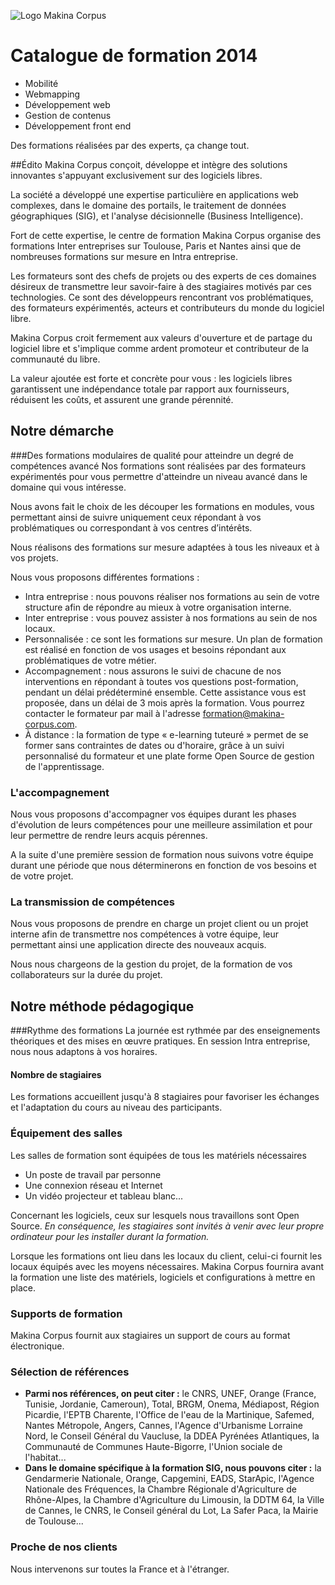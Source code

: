 ![Logo Makina Corpus](http://www.makina-corpus.com/media/imgs/makina_200px.png)

# Catalogue de formation 2014
* Mobilité
* Webmapping
* Développement web
* Gestion de contenus
* Développement front end

Des formations réalisées par des experts, ça change tout.

##Édito
Makina Corpus conçoit, développe et intègre des solutions innovantes s'appuyant exclusivement sur des logiciels libres.

La société a développé une expertise particulière en applications web complexes, dans le domaine des portails, le traitement de données géographiques (SIG), et l'analyse décisionnelle (Business Intelligence).

Fort de cette expertise, le centre de formation Makina Corpus organise des formations Inter entreprises sur Toulouse, Paris et Nantes ainsi que de nombreuses formations sur mesure en Intra entreprise.

Les formateurs sont des chefs de projets ou des experts de ces domaines désireux de transmettre leur savoir-faire à des stagiaires motivés par ces technologies. Ce sont des développeurs rencontrant vos problématiques, des formateurs expérimentés, acteurs et contributeurs du monde du logiciel libre.

Makina Corpus croit fermement aux valeurs d'ouverture et de partage du logiciel libre et s'implique comme ardent promoteur et contributeur de la communauté du libre.

La valeur ajoutée est forte et concrète pour vous : les logiciels libres garantissent une indépendance totale par rapport aux fournisseurs, réduisent les coûts, et assurent une grande pérennité.

## Notre démarche
###Des formations modulaires de qualité pour atteindre un degré de compétences avancé
Nos formations sont réalisées par des formateurs expérimentés pour vous permettre d'atteindre un niveau avancé dans le domaine qui vous intéresse.

Nous avons fait le choix de les découper les formations en modules, vous permettant ainsi de suivre uniquement ceux répondant à vos problématiques ou correspondant à vos centres d’intérêts.

Nous réalisons des formations sur mesure adaptées à tous les niveaux et à vos projets.

Nous vous proposons différentes formations :
* Intra entreprise : nous pouvons réaliser nos formations au sein de votre structure afin de répondre au mieux à votre organisation interne.
* Inter entreprise : vous pouvez assister à nos formations au sein de nos locaux.
* Personnalisée : ce sont les formations sur mesure. Un plan de formation est réalisé en fonction de vos usages et besoins répondant aux problématiques de votre métier.
* Accompagnement : nous assurons le suivi de chacune de nos interventions en répondant à toutes vos questions post-formation, pendant un délai prédéterminé ensemble. Cette assistance vous est proposée, dans un délai de 3 mois après la formation. Vous pourrez contacter le formateur par mail à l'adresse formation@makina-corpus.com.
* À distance : la formation de type « e-learning tuteuré » permet de se former sans contraintes de dates ou d'horaire, grâce à un suivi personnalisé du formateur et une plate forme Open Source de gestion de l'apprentissage.

### L'accompagnement
Nous vous proposons d'accompagner vos équipes durant les phases d'évolution de leurs compétences pour une meilleure assimilation et pour leur permettre de rendre leurs acquis pérennes.

A la suite d'une première session de formation nous suivons votre équipe durant une période que nous déterminerons en fonction de vos besoins et de votre projet.

### La transmission de compétences
Nous vous proposons de prendre en charge un projet client ou un projet interne afin de transmettre nos compétences à votre équipe, leur permettant ainsi une application directe des nouveaux acquis.

Nous nous chargeons de la gestion du projet, de la formation de vos collaborateurs sur la durée du projet.

## Notre méthode pédagogique
###Rythme des formations
La journée est rythmée par des enseignements théoriques et des mises en œuvre pratiques. En session Intra entreprise, nous nous adaptons à vos horaires.

#### Nombre de stagiaires
Les formations accueillent jusqu'à 8 stagiaires pour favoriser les échanges et l'adaptation du cours au niveau des participants.

### Équipement des salles
Les salles de formation sont équipées de tous les matériels nécessaires
* Un poste de travail par personne
* Une connexion réseau et Internet
* Un vidéo projecteur et tableau blanc...

Concernant les logiciels, ceux sur lesquels nous travaillons sont Open Source. *En conséquence, les stagiaires sont invités à venir avec leur propre ordinateur pour les installer durant la formation.*

Lorsque les formations ont lieu dans les locaux du client, celui-ci fournit les locaux équipés avec les moyens nécessaires. Makina Corpus fournira avant la formation une liste des matériels, logiciels et configurations à mettre en place.

### Supports de formation
 Makina Corpus fournit aux stagiaires un support de cours au format électronique.

### Sélection de références
* **Parmi nos références, on peut citer :** le CNRS, UNEF, Orange (France, Tunisie, Jordanie, Cameroun), Total, BRGM, Onema, Médiapost, Région Picardie, l'EPTB Charente, l'Office de l'eau de la Martinique, Safemed, Nantes Métropole, Angers, Cannes, l'Agence d'Urbanisme Lorraine Nord, le Conseil Général du Vaucluse, la DDEA Pyrénées Atlantiques, la Communauté de Communes Haute-Bigorre, l'Union sociale de l'habitat...
* **Dans le domaine spécifique à la formation SIG, nous pouvons citer :** la Gendarmerie Nationale, Orange, Capgemini, EADS, StarApic, l'Agence Nationale des Fréquences, la Chambre Régionale d'Agriculture de Rhône-Alpes, la Chambre d'Agriculture du Limousin, la DDTM 64, la Ville de Cannes, le CNRS, le Conseil général du Lot, La Safer Paca, la Mairie de Toulouse...

### Proche de nos clients
Nous intervenons sur toutes la France et à l'étranger.

